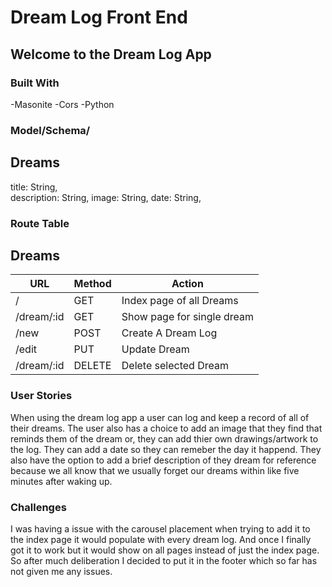 # Dream Log Front End
## Welcome to the Dream Log App

### Built With
-Masonite
-Cors
-Python

### Model/Schema/
## Dreams

title: String,  
description: String,
image: String,
date: String, 
 

### Route Table
## Dreams
| URL | Method | Action |
|-----|--------|--------|
| / | GET | Index page of all Dreams|
| /dream/:id | GET | Show page for single dream|
| /new | POST | Create A Dream Log |
| /edit| PUT | Update Dream |
| /dream/:id | DELETE | Delete selected Dream |


### User Stories
  When using the dream log app a user can log and keep a record of all of their dreams. The user also has a choice to add an image that they find that reminds them of the dream or, they can add thier own drawings/artwork to the log. They can add a date so they can remeber the day it happend. They also have the option to add a brief description of they dream for reference because we all know that we usually forget our dreams within like five minutes after waking up.


### Challenges
I was having a issue with the carousel placement when trying to add it to the index page it would populate with every dream log. And once I finally got it to work but it would show on all pages instead of just the index page. So after much deliberation I decided to put it in the footer which so far has not given me any issues.